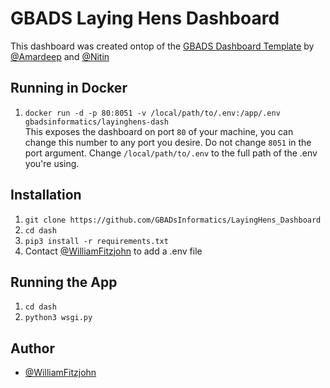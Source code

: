 
# GBADS Laying Hens Dashboard

This dashboard was created ontop of the [GBADS Dashboard Template](https://github.com/GBADsInformatics/Dashboard_Template) by [@Amardeep](https://github.com/amardeep-1) and [@Nitin](https://github.com/Nitin501)

## Running in Docker
1. `docker run -d -p 80:8051 -v /local/path/to/.env:/app/.env gbadsinformatics/layinghens-dash` \
  This exposes the dashboard on port `80` of your machine, you can change this number to any port you desire.
  Do not change `8051` in the port argument.
  Change `/local/path/to/.env` to the full path of the .env you're using.

## Installation
1. `git clone https://github.com/GBADsInformatics/LayingHens_Dashboard`
2. `cd dash`
3. `pip3 install -r requirements.txt`
4. Contact [@WilliamFitzjohn](https://github.com/WilliamFitzjohn) to add a .env file

## Running the App
1. `cd dash`
2. `python3 wsgi.py`

## Author
- [@WilliamFitzjohn](https://github.com/WilliamFitzjohn)
